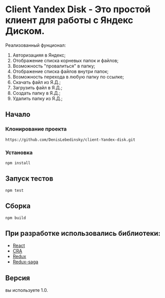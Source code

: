 # Client Yandex Disk - Это простой клиент для работы с Яндекс Диском.

Реализованный фунционал:

1. Авторизацияя в Яндекс;
2. Отображение списка корневых папок и файлов;
3. Возможность "провалиться" в папку;
4. Отображение списка файлов внутри папок;
5. Возможность перехода в любую папку по ссылке;
6. Скачать файл из Я.Д.;
7. Загрузить файл в Я.Д.;
8. Создать папку в Я.Д.;
9. Удалить папку из Я.Д.;

## Начало

### Клонирование проекта

```
https://github.com/DenisLebedinsky/client-Yandex-disk.git
```

### Установка

```
npm install
```


## Запуск тестов

```
npm test
```

## Сборка

```
npm build
```

## При разработке использовались библиотеки:

* [React](https://reactjs.org/)
* [CRA](https://github.com/facebook/create-react-app)
* [Redux](https://redux.js.org/)
* [Redux-saga](https://redux-saga.js.org/)


## Версия

вы используете 1.0.
